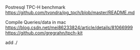 Postresql TPC-H benchmark
https://github.com/tvondra/pg_tpch/blob/master/README.md

Compile Queries/data in mac
https://blog.csdn.net/mei86233824/article/details/81066999
https://github.com/gregrahn/tpch-kit

add ./
